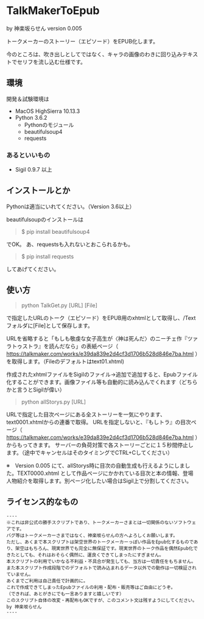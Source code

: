 # TalkMakerToEpub

by 神楽坂らせん version 0.005

トークメーカーのストーリー（エピソード）をEPUB化します。

今のところは、吹き出しとしてではなく、キャラの画像のわきに回り込みテキストでセリフを流し込む仕様です。

## 環境

開発＆試験環境は

* MacOS HighSierra 10.13.3
* Python 3.6.2
    * Pythonのモジュール
    * beautifulsoup4
    * requests

### あるといいもの

* Sigil 0.9.7 以上

## インストールとか

Pythonは適当にいれてください。（Version 3.6以上）

beautifulsoupのインストールは

>$ pip install beautifulsoup4

でOK。
あ、requestsも入れないとおこられるかも。

>$ pip install requests

してあげてください。

## 使い方

>python TalkGet.py [URL] [File]

で指定したURLのトーク（エピソード）をEPUB用のxhtmlとして取得し、/Textフォルダに[File]として保存します。

URLを省略すると「もしも敬虔な女子高生が〈神は死んだ〉のニーチェ作『ツァラトゥストラ』を読んだなら」の表紙ページ（ https://talkmaker.com/works/e39da839e2d4cf3d1706b528d846e7ba.html ）を取得します。（Fileのデフォルトはtext01.xhtml)

作成されたxhtmlファイルをSigilのファイル->追加で追加すると、Epubファイル化することができます。画像ファイル等も自動的に読み込んでくれます（どちらかと言うとSigilが偉い）

>python allStorys.py [URL]

URLで指定した目次ページにある全ストーリーを一気にやります、text0001.xhtmlからの連番で取得。
URLを指定しないと、『もしトラ』の目次ページ（ https://talkmaker.com/works/e39da839e2d4cf3d1706b528d846e7ba.html ）からもってきます。
サーバーの負荷対策で各ストーリーごとに１５秒間停止します。（途中でキャンセルはそのタイミングでCTRL+Cしてください）

※　Version 0.005 にて、allStorys時に目次の自動生成も行えるようにしました。TEXT0000.xhtml として作品ページにかかれている目次と本の情報、登場人物紹介を取得します。別ページ化したい場合はSigil上で分割してください。

## ライセンス的なもの
	----
    ※これは非公式の勝手スクリプトであり、トークメーカーさまとは一切関係のないソフトウェアです。
    バグ等はトークメーカーさまではなく、神楽坂らせんの方へよろしくお願いします。
    ただし、あくまで本スクリプトは架空世界のトークメーカーっぽい作品をEpub化するものであり、架空はもちろん、現実世界でも完全に無保証です。現実世界のトーク作品を偶然Epub化できたとしても、それはおそらく偶然に、運良くできてしまったにすぎません。
    本スクリプトの利用でいかなる不利益・不具合が発生しても、当方は一切責任をもちません。
    また本スクリプト作成段階でのデフォルトで読み込まれるデータ以外での動作は一切検証されていません。
    あくまでご利用は自己責任で計画的に。
    これで作成できてしまったEpubファイルの利用・配布・販売等はご自由にどうぞ。
    （できれば、あとがきにでも一言ありますと嬉しいです）
    このスクリプト自体の改変・再配布もOKですが、このコメント文は残すようにしてください。
    by 神楽坂らせん　
    ----

